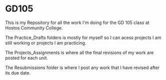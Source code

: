 # GD105
This is my Repository for all the work I'm doing for the GD 105 class at Hostos Community College.

The Practice_Drafts folders is mostly for myself so I can acess projects I am still working or projects I am practicing. 

The Projects_Assignments is where all the final revisions of my work are posted for each unit. 

The Resubmissions folder is where I post any work that I have revised after its due date. 